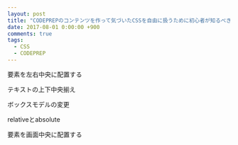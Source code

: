 ```yaml
---
layout: post
title: "CODEPREPのコンテンツを作って気づいたCSSを自由に扱うために初心者が知るべきポイン5選"
date: 2017-08-01 0:00:00 +900
comments: true
tags:
  - CSS
  - CODEPREP
---
```


要素を左右中央に配置する

テキストの上下中央揃え

ボックスモデルの変更

relativeとabsolute

要素を画面中央に配置する
